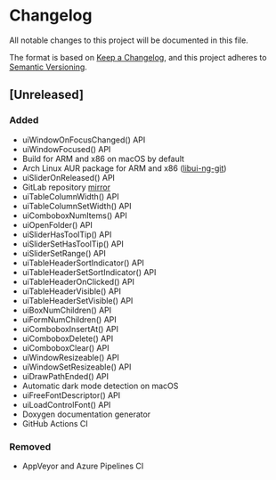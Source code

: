 # Changelog
All notable changes to this project will be documented in this file.

The format is based on [Keep a Changelog](https://keepachangelog.com/en/1.0.0/),
and this project adheres to [Semantic Versioning](https://semver.org/spec/v2.0.0.html).

## [Unreleased]

### Added

- uiWindowOnFocusChanged() API
- uiWindowFocused() API
- Build for ARM and x86 on macOS by default
- Arch Linux AUR package for ARM and x86 ([libui-ng-git](https://aur.archlinux.org/packages/libui-ng-git))
- uiSliderOnReleased() API
- GitLab repository [mirror](https://gitlab.com/libui-ng/libui-ng)
- uiTableColumnWidth() API
- uiTableColumnSetWidth() API
- uiComboboxNumItems() API
- uiOpenFolder() API
- uiSliderHasToolTip() API
- uiSliderSetHasToolTip() API
- uiSliderSetRange() API
- uiTableHeaderSortIndicator() API
- uiTableHeaderSetSortIndicator() API
- uiTableHeaderOnClicked() API
- uiTableHeaderVisible() API
- uiTableHeaderSetVisible() API
- uiBoxNumChildren() API
- uiFormNumChildren() API
- uiComboboxInsertAt() API
- uiComboboxDelete() API
- uiComboboxClear() API
- uiWindowResizeable() API
- uiWindowSetResizeable() API
- uiDrawPathEnded() API
- Automatic dark mode detection on macOS
- uiFreeFontDescriptor() API
- uiLoadControlFont() API
- Doxygen documentation generator
- GitHub Actions CI

### Removed
- AppVeyor and Azure Pipelines CI
